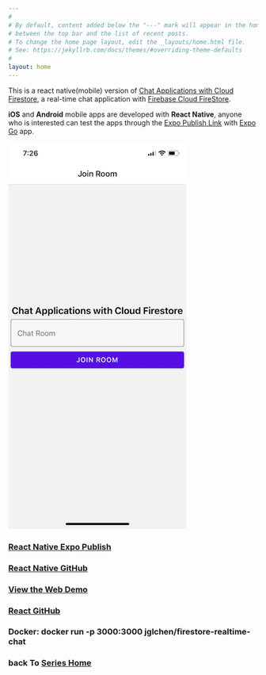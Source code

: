 ```yaml
---
#
# By default, content added below the "---" mark will appear in the home page
# between the top bar and the list of recent posts.
# To change the home page layout, edit the _layouts/home.html file.
# See: https://jekyllrb.com/docs/themes/#overriding-theme-defaults
#
layout: home
---
```


This is a react native(mobile) version of [Chat Applications with Cloud Firestore](https://github.com/jglchen/firestore-realtime-chat), a real-time chat application with [Firebase Cloud FireStore](https://firebase.google.com/products/firestore).

**iOS** and **Android** mobile apps are developed with **React Native**, anyone who is interested can test the apps through the [Expo Publish Link](https://expo.dev/@jglchen/firestore-realtime-chat) with [Expo Go](https://expo.dev/client) app.

![firestore-realtime-chat-mobile-screenshot](/images/firestore-realtime-chat-mobile-screenshot.png)

### [React Native Expo Publish](https://expo.dev/@jglchen/firestore-realtime-chat)
### [React Native GitHub](https://github.com/jglchen/firestore-realtime-chat-mobile)
### [View the Web Demo](https://firestore-realtime-chat.vercel.app)
### [React GitHub](https://github.com/jglchen/firestore-realtime-chat)
### Docker: docker run -p 3000:3000 jglchen/firestore-realtime-chat
### back To [Series Home](https://jglchen.github.io/)

